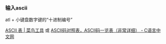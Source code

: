 ### 输入ascii
atl + 小键盘数字键的“十进制编号”

[ASCII 表 | 菜鸟工具](https://www.jyshare.com/front-end/6318/) 或 [ASCII码对照表，ASCII码一览表（非常详细） - C语言中文网](https://c.biancheng.net/c/ascii/)

